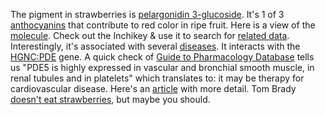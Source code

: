 The pigment in strawberries is [pelargonidin 3-glucoside](https://wedge.ontomatica.io/ChEFS_-_19-09-06/Wedge?q=facet_ChEBI_R105:215611).
It's 1 of 3 [anthocyanins](https://en.wikipedia.org/wiki/Anthocyanin) that contribute to red color in ripe fruit.
Here is a view of the [molecule](https://cactus.nci.nih.gov/chemical/structure/ABVCUBUIXWJYSE-GQUPQBGVSA-O/twirl).
Check out the Inchikey & use it to search for [related data](https://www.google.com/search?q=ABVCUBUIXWJYSE-GQUPQBGVSA-O).
Interestingly, it's associated with several [diseases](https://wedge.ontomatica.io/ChEMATIC_-_19-09-06/Wedge?q=facet_MC_10:88010490/facet_MC_14:84111881/facet_MC_18:79019390/facet_MD_03:68212738&group=facet_MC_10).
It interacts with the [HGNC:PDE](https://www.genenames.org/data/gene-symbol-report/#!/hgnc_id/HGNC:8784) gene.
A quick check of [Guide to Pharmacology Database](https://www.guidetopharmacology.org/GRAC/ObjectDisplayForward?objectId=1304)
tells us "PDE5 is highly expressed in vascular and bronchial smooth muscle, in renal tubules and in platelets" which translates to: it may be therapy for cardiovascular disease. Here's an [article](https://pubmed.ncbi.nlm.nih.gov/17305584/) with more detail.
Tom Brady [doesn't eat strawberries](https://www.thecut.com/2018/03/tom-brady-strawberries-dieting.html), but maybe you should. 
